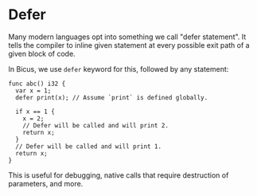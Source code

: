 # Defer
Many modern languages opt into something we call "defer statement".
It tells the compiler to inline given statement at every possible exit path of a given block of code.

In Bicus, we use `defer` keyword for this, followed by any statement:
```
func abc() i32 {
  var x = 1;
  defer print(x); // Assume `print` is defined globally.

  if x == 1 {
    x = 2;
    // Defer will be called and will print 2.
    return x;
  }
  // Defer will be called and will print 1.
  return x;
}
```

This is useful for debugging, native calls that require destruction of parameters, and more.
